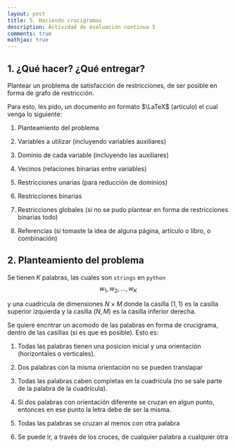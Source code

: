 ```yaml
---
layout: post
title: 5. Haciendo crucigramas
description: Actividad de evaluación continua 5
comments: true
mathjax: true
---
```


## 1. ¿Qué hacer? ¿Qué entregar?

Plantear un problema de satisfacción de restricciones, de ser posible en forma de grafo de restricción.

Para esto, les pido, un documento en formato $\LaTeX$ (artículo) el cual venga lo siguiente:

1. Planteamiento del problema

2. Variables a utilizar (incluyendo variables auxiliares)

3. Dominio de cada variable (incluyendo las auxiliares)

4. Vecinos (relaciones binarias entre variables)

5. Restricciones unarias (para reducción de dominios)

6. Restricciones binarias

7. Restricciones globales (si no se pudo plantear en forma de restricciones binarias todo)

8. Referencias (si tomaste la idea de alguna página, artículo o libro, o combinación)


## 2. Planteamiento del problema

Se tienen $K$ palabras, las cuales son `strings` en `python` 
$$
w_1, w_2, \ldots, w_K
$$

y una cuadricula de dimensiones $N \times M$ donde la casilla $(1,1)$ es la casilla superior izquierda y la casilla $(N, M)$ 
es la casilla inferior derecha.

Se quiere encntrar un acomodo de las palabras en forma de crucigrama, dentro de las casillas (si es que es posible). Esto es:

1. Todas las palabras tienen una posicion inicial y una orientación (horizontales o verticales). 

2. Dos palabras con la misma orientación no se pueden translapar

3. Todas las palabras caben completas en la cuadricula (no se sale parte de la palabra de la cuadrícula).

4. Si dos palabras con orientación diferente se cruzan en algun punto, entonces en ese punto la letra debe de ser la misma.

5. Todas las palabras se cruzan al menos con otra palabra

6. Se puede ir, a través de los cruces, de cualquier palabra a cualquier otra



